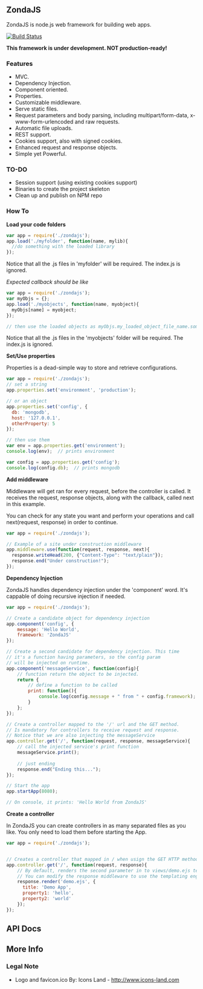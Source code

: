 ## ZondaJS

ZondaJS is node.js web framework for building web apps.

[![Build Status](https://travis-ci.org/chuqui/zondajs.png?branch=master)](https://travis-ci.org/chuqui/zondajs)

<b>This framework is under development. NOT production-ready!</b>

### Features
- MVC.
- Dependency Injection.
- Component oriented.
- Properties.
- Customizable middleware.
- Serve static files.
- Request parameters and body parsing, including multipart/form-data, x-www-form-urlencoded and raw requests.
- Automatic file uploads.
- REST support.
- Cookies support, also with signed cookies.
- Enhanced request and response objects.
- Simple yet Powerful.



### TO-DO
- Session support (using existing cookies support)
- Binaries to create the project skeleton
- Clean up and publish on NPM repo



### How To

<b>Load your code folders</b>

```javascript
var app = require('./zondajs');
app.load('./myfolder', function(name, mylib){
  //do something with the loaded library
});

```
Notice that all the .js files in 'myfolder' will be required. The index.js is ignored.

*Expected callback should be like*
```javascript
var app = require('./zondajs');
var myObjs = {};
app.load('./myobjects', function(name, myobject){
  myObjs[name] = myobject;
});

// then use the loaded objects as myObjs.my_loaded_object_file_name.someFunction()

```
Notice that all the .js files in the 'myobjects' folder will be required. The index.js is ignored.

<b>Set/Use properties</b>

Properties is a dead-simple way to store and retrieve configurations.

```javascript
var app = require('./zondajs');
// set a string
app.properties.set('environment', 'production');

// or an object
app.properties.set('config', {
  db: 'mongodb',
  host: '127.0.0.1',
  otherProperty: 5
});

// then use them
var env = app.properties.get('environment');
console.log(env);  // prints environment

var config = app.properties.get('config');
console.log(config.db);  // prints mongodb
```

<b>Add middleware</b>

Middleware will get ran for every request, before the controller is called. It receives the request, response objects, along with the callback, called next in this example.

You can check for any state you want and perform your operations and call next(request, response) in order to continue.

```javascript
var app = require('./zondajs');

// Example of a site under construction middleware
app.middleware.use(function(request, response, next){
  response.writeHead(200, {"Content-Type": "text/plain"});
  response.end("Under construction!");
});
```

<b>Dependency Injection</b>

ZondaJS handles dependency injection under the 'component' word. It's cappable of doing recursive injection if needed.

```javascript
var app = require('./zondajs');

// Create a candidate object for dependency injection
app.component('config', {
    message: 'Hello World',
    framework: 'ZondaJS'
});

// Create a second candidate for dependency injection. This time
// it's a function having parameters, so the config param 
// will be injected on runtime.
app.component('messageService', function(config){
    // function return the object to be injected.
    return {
        // define a function to be called
        print: function(){
            console.log(config.message + " from " + config.framework);
        }
    };
});

// Create a controller mapped to the '/' url and the GET method.
// Is mandatory for controllers to receive request and response.
// Notice that we are also injecting the messageService
app.controller.get('/', function(request, response, messageService){
    // call the injected service's print function
    messageService.print();
    
    // just ending
    response.end("Ending this...");
});

// Start the app
app.startApp(8080);

// On console, it prints: 'Hello World from ZondaJS'
```

<b>Create a controller</b>

In ZondaJS you can create controllers in as many separated files as you like. You only need to load them before starting the App.

```javascript
var app = require('./zondajs');


// Creates a controller that mapped in / when usign the GET HTTP method.
app.controller.get('/', function(request, response){
    // By default, renders the second parameter in to views/demo.ejs template.
    // You can modify the response middleware to use the templating engine you like.
    response.render('demo.ejs', {
      title: 'Demo App',
      property1: 'hello',
      property2: 'world'
    });
});
```


## API Docs


## More Info
### Legal Note

- Logo and favicon.ico By: Icons Land - http://www.icons-land.com
